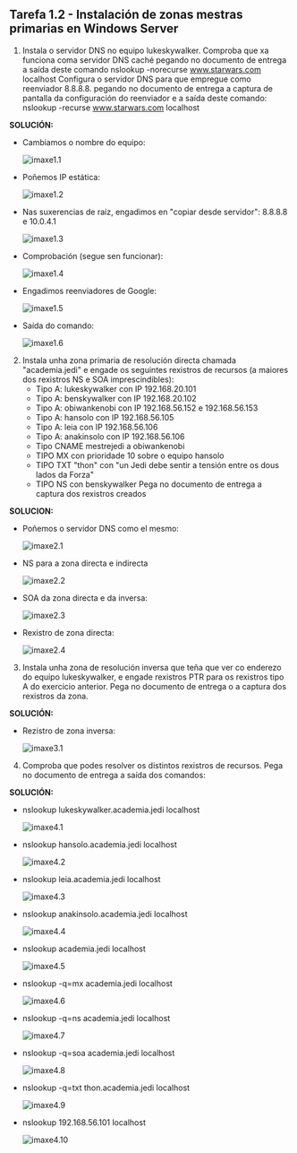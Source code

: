 ## Tarefa 1.2 - Instalación de zonas mestras primarias en Windows Server

1. Instala o servidor DNS no equipo lukeskywalker. Comproba que xa funciona coma servidor DNS caché pegando no documento de entrega a saída deste comando  nslookup -norecurse www.starwars.com localhost
Configura o servidor DNS para que empregue como reenviador 8.8.8.8. pegando no documento de entrega a captura de pantalla da configuración do reenviador e a saída deste comando: nslookup -recurse www.starwars.com localhost

**SOLUCIÓN:**

- Cambiamos o nombre do equipo:
        
    ![imaxe1.1](imaxes/solapt1.1.png)
    
- Poñemos IP estática:
    
    ![imaxe1.2](imaxes/solapt1.2.png)

- Nas suxerencias de raíz, engadimos en "copiar desde servidor": 8.8.8.8 e 10.0.4.1
    
    ![imaxe1.3](imaxes/solapt1.3.png)

- Comprobación (segue sen funcionar):
    
    ![imaxe1.4](imaxes/solapt1.4.png)

- Engadimos reenviadores de Google:
    
    ![imaxe1.5](imaxes/solapt1.5.png)

- Saída do comando:
    
    ![imaxe1.6](imaxes/solapt1.6.png)

2. Instala unha zona primaria de resolución directa chamada "academia.jedi" e engade os seguintes rexistros de recursos (a maiores dos rexistros NS e SOA imprescindibles):
    - Tipo A: lukeskywalker con IP 192.168.20.101
    - Tipo A: benskywalker con IP 192.168.20.102
    - Tipo A: obiwankenobi con IP 192.168.56.152 e 192.168.56.153
    - Tipo A: hansolo con IP 192.168.56.105
    - Tipo A: leia con IP 192.168.56.106
    - Tipo A: anakinsolo con IP 192.168.56.106
    - Tipo CNAME mestrejedi a obiwankenobi
    - TIPO MX con prioridade 10 sobre o equipo hansolo
    - TIPO TXT "thon" con "un Jedi debe sentir a tensión entre os dous lados da Forza"
    - TIPO NS con benskywalker
Pega no documento de entrega a captura dos rexistros creados

**SOLUCION:**

- Poñemos o servidor DNS como el mesmo:
    
    ![imaxe2.1](imaxes/solapt2.1.png)

- NS para a zona directa e indirecta

    ![imaxe2.2](imaxes/solapt2.2.png)

- SOA da zona directa e da inversa:
    
    ![imaxe2.3](imaxes/solapt2.3.png)

- Rexistro de zona directa:

    ![imaxe2.4](imaxes/solapt2.4.png)

3. Instala unha zona de resolución inversa que teña que ver co enderezo do equipo lukeskywalker, e engade rexistros PTR para os rexistros tipo A do exercicio anterior. Pega no documento de entrega o a captura dos rexistros da zona.

**SOLUCIÓN:**

- Rezistro de zona inversa:

    ![imaxe3.1](imaxes/solapt3.1.png)

4. Comproba que podes resolver os distintos rexistros de recursos. Pega no documento de entrega a saída dos comandos:

**SOLUCIÓN:**

- nslookup lukeskywalker.academia.jedi localhost
        
    ![imaxe4.1](imaxes/solapt4.1.png)

- nslookup hansolo.academia.jedi localhost

    ![imaxe4.2](imaxes/solapt4.2.png)

- nslookup leia.academia.jedi localhost

    ![imaxe4.3](imaxes/solapt4.3.png)

- nslookup anakinsolo.academia.jedi localhost

    ![imaxe4.4](imaxes/solapt4.4.png)

- nslookup academia.jedi localhost

    ![imaxe4.5](imaxes/solapt4.5.png)

- nslookup -q=mx academia.jedi localhost

    ![imaxe4.6](imaxes/solapt4.6.png)

- nslookup -q=ns academia.jedi localhost

    ![imaxe4.7](imaxes/solapt4.7.png)

- nslookup -q=soa academia.jedi localhost

    ![imaxe4.8](imaxes/solapt4.8.png)

- nslookup -q=txt thon.academia.jedi localhost

    ![imaxe4.9](imaxes/solapt4.9.png)

- nslookup 192.168.56.101 localhost

    ![imaxe4.10](imaxes/solapt4.10.png)